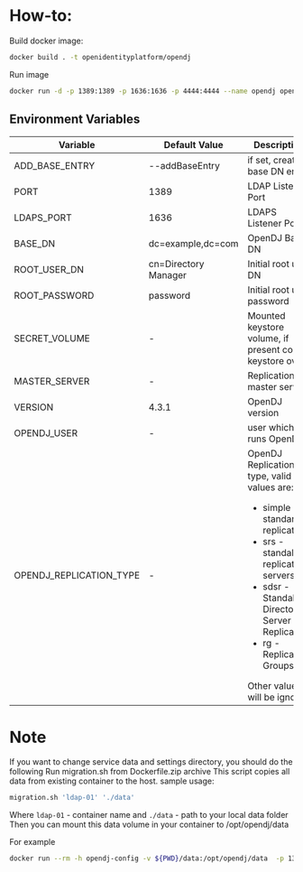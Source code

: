 # How-to:
Build docker image:
```bash
docker build . -t openidentityplatform/opendj
```
Run image
```bash
docker run -d -p 1389:1389 -p 1636:1636 -p 4444:4444 --name opendj openidentityplatform/opendj
```

##  Environment Variables

|Variable|Default Value|Description|
|--------|-------------|-----------|
|ADD_BASE_ENTRY|--addBaseEntry|if set, creates base DN entry|
|PORT|1389|LDAP Listener Port|
|LDAPS_PORT|1636|LDAPS Listener Port|
|BASE_DN|dc=example,dc=com|OpenDJ Base DN |
|ROOT_USER_DN|cn=Directory Manager|Initial root user DN|
|ROOT_PASSWORD|password|Initial root user password|
|SECRET_VOLUME|-|Mounted keystore volume, if present copies keystore over|
|MASTER_SERVER|-|Replication master server|
|VERSION|4.3.1|OpenDJ version|
|OPENDJ_USER|-|user which runs OpenDJ|
|OPENDJ_REPLICATION_TYPE|-|OpenDJ Replication type, valid values are: <ul><li>simple - standart replication</li><li>srs - standalone replication servers</li><li>sdsr - Standalone Directory Server Replicas</li><li>rg - Replication Groups</li></ul>Other values will be ignored|


# Note
If you want to change service data and settings directory, you should do the following
Run migration.sh from Dockerfile.zip archive
This script copies all data from existing container to the host.
sample usage:
```bash
migration.sh 'ldap-01' './data'
```
Where `ldap-01` - container name and `./data` - path to your local data folder
Then you can mount this data volume in your container to /opt/opendj/data

For example
```bash
docker run --rm -h opendj-config -v ${PWD}/data:/opt/opendj/data  -p 1389:1389 -p 1636:1636 -p 4444:4444 --name ldap-01  openidentityplatform/opendj
```
